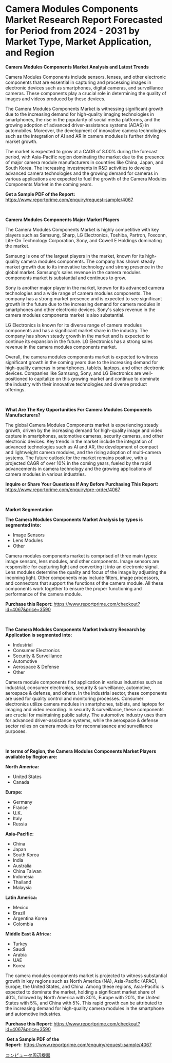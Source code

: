 <p><h1>Camera Modules Components Market Research Report Forecasted for Period from 2024 -  2031 by Market Type, Market Application, and Region</h1></p><p><strong>Camera Modules Components Market Analysis and Latest Trends</strong></p>
<p><p>Camera Modules Components include sensors, lenses, and other electronic components that are essential in capturing and processing images in electronic devices such as smartphones, digital cameras, and surveillance cameras. These components play a crucial role in determining the quality of images and videos produced by these devices.</p><p>The Camera Modules Components Market is witnessing significant growth due to the increasing demand for high-quality imaging technologies in smartphones, the rise in the popularity of social media platforms, and the growing adoption of advanced driver-assistance systems (ADAS) in automobiles. Moreover, the development of innovative camera technologies such as the integration of AI and AR in camera modules is further driving market growth.</p><p>The market is expected to grow at a CAGR of 8.00% during the forecast period, with Asia-Pacific region dominating the market due to the presence of major camera module manufacturers in countries like China, Japan, and South Korea. The increasing investments in R&D activities to develop advanced camera technologies and the growing demand for cameras in various applications are expected to fuel the growth of the Camera Modules Components Market in the coming years.</p></p>
<p><strong>Get a Sample PDF of the Report:&nbsp;</strong> <a href="https://www.reportprime.com/enquiry/request-sample/4067">https://www.reportprime.com/enquiry/request-sample/4067</a></p>
<p>&nbsp;</p>
<p><strong>Camera Modules Components Major Market Players</strong></p>
<p><p>The Camera Modules Components Market is highly competitive with key players such as Samsung, Sharp, LG Electronics, Toshiba, Partron, Foxconn, Lite-On Technology Corporation, Sony, and Cowell E Holdings dominating the market. </p><p>Samsung is one of the largest players in the market, known for its high-quality camera modules components. The company has shown steady market growth due to its innovative technology and strong presence in the global market. Samsung's sales revenue in the camera modules components market is substantial and continues to grow.</p><p>Sony is another major player in the market, known for its advanced camera technologies and a wide range of camera modules components. The company has a strong market presence and is expected to see significant growth in the future due to the increasing demand for camera modules in smartphones and other electronic devices. Sony's sales revenue in the camera modules components market is also substantial.</p><p>LG Electronics is known for its diverse range of camera modules components and has a significant market share in the industry. The company has shown steady growth in the market and is expected to continue its expansion in the future. LG Electronics has a strong sales revenue in the camera modules components market.</p><p>Overall, the camera modules components market is expected to witness significant growth in the coming years due to the increasing demand for high-quality cameras in smartphones, tablets, laptops, and other electronic devices. Companies like Samsung, Sony, and LG Electronics are well-positioned to capitalize on this growing market and continue to dominate the industry with their innovative technologies and diverse product offerings.</p></p>
<p>&nbsp;</p>
<p><strong>What Are The Key Opportunities For Camera Modules Components Manufacturers?</strong></p>
<p><p>The global Camera Modules Components market is experiencing steady growth, driven by the increasing demand for high-quality image and video capture in smartphones, automotive cameras, security cameras, and other electronic devices. Key trends in the market include the integration of advanced technologies such as AI and AR, the development of compact and lightweight camera modules, and the rising adoption of multi-camera systems. The future outlook for the market remains positive, with a projected CAGR of over 10% in the coming years, fueled by the rapid advancements in camera technology and the growing applications of camera modules in various industries.</p></p>
<p><strong>Inquire or Share Your Questions If Any Before Purchasing This Report:</strong> <a href="https://www.reportprime.com/enquiry/pre-order/4067">https://www.reportprime.com/enquiry/pre-order/4067</a></p>
<p>&nbsp;</p>
<p><strong>Market Segmentation</strong></p>
<p><strong>The Camera Modules Components Market Analysis by types is segmented into:</strong></p>
<p><ul><li>Image Sensors</li><li>Lens Modules</li><li>Other</li></ul></p>
<p><p>Camera modules components market is comprised of three main types: image sensors, lens modules, and other components. Image sensors are responsible for capturing light and converting it into an electronic signal. Lens modules determine the quality and focus of the image by adjusting the incoming light. Other components may include filters, image processors, and connectors that support the functions of the camera module. All these components work together to ensure the proper functioning and performance of the camera module.</p></p>
<p><strong>Purchase this Report:&nbsp;</strong><a href="https://www.reportprime.com/checkout?id=4067&price=3590">https://www.reportprime.com/checkout?id=4067&price=3590</a></p>
<p>&nbsp;</p>
<p><strong>The Camera Modules Components Market Industry Research by Application is segmented into:</strong></p>
<p><ul><li>Industrial</li><li>Consumer Electronics</li><li>Security & Surveillance</li><li>Automotive</li><li>Aerospace & Defense</li><li>Other</li></ul></p>
<p><p>Camera module components find application in various industries such as industrial, consumer electronics, security & surveillance, automotive, aerospace & defense, and others. In the industrial sector, these components are used for quality control and monitoring processes. Consumer electronics utilize camera modules in smartphones, tablets, and laptops for imaging and video recording. In security & surveillance, these components are crucial for maintaining public safety. The automotive industry uses them for advanced driver-assistance systems, while the aerospace & defense sector relies on camera modules for reconnaissance and surveillance purposes.</p></p>
<p>&nbsp;</p>
<p><strong>In terms of Region, the Camera Modules Components Market Players available by Region are:</strong></p>
<p>
    <p> <strong> North America: </strong>
        <ul>
            <li>United States</li>
            <li>Canada</li>
        </ul>
        </p> 
    <p> <strong> Europe: </strong>
        <ul>
            <li>Germany</li>
            <li>France</li>
            <li>U.K.</li>
            <li>Italy</li>
            <li>Russia</li>
        </ul>
        </p> 
    <p> <strong> Asia-Pacific: </strong>
        <ul>
            <li>China</li>
            <li>Japan</li>
            <li>South Korea</li>
            <li>India</li>
            <li>Australia</li>
            <li>China Taiwan</li>
            <li>Indonesia</li>
            <li>Thailand</li>
            <li>Malaysia</li>
        </ul>
        </p> 
    <p> <strong> Latin America: </strong>
        <ul>
            <li>Mexico</li>
            <li>Brazil</li>
            <li>Argentina Korea</li>
            <li>Colombia</li>
        </ul>
        </p> 
    <p> <strong> Middle East & Africa: </strong>
        <ul>
            <li>Turkey</li>
            <li>Saudi</li>
            <li>Arabia</li>
            <li>UAE</li>
            <li>Korea</li>
        </ul>
    </p>
    </p>
<p><p>The camera modules components market is projected to witness substantial growth in key regions such as North America (NA), Asia-Pacific (APAC), Europe, the United States, and China. Among these regions, Asia-Pacific is expected to dominate the market, holding a significant market share of 40%, followed by North America with 30%, Europe with 20%, the United States with 5%, and China with 5%. This rapid growth can be attributed to the increasing demand for high-quality camera modules in the smartphone and automotive industries.</p></p>
<p><strong>Purchase this Report: </strong><a href="https://www.reportprime.com/checkout?id=4067&price=3590">https://www.reportprime.com/checkout?id=4067&price=3590</a></p>
<p>&nbsp;<strong>Get a Sample PDF of the Report:&nbsp;&nbsp;</strong><a href="https://www.reportprime.com/enquiry/request-sample/4067">https://www.reportprime.com/enquiry/request-sample/4067</a></p>
<p><strong></strong></p>
<p><p><a href="https://github.com/nxboeu02965442/Market-Research-Report-List-1/blob/main/318443114942.md">コンピュータ周辺機器</a></p></p>